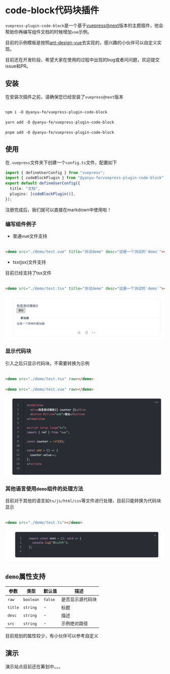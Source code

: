 # code-block代码块插件

`vuepress-plugin-code-block`是一个基于[vuepress@next](https://v2.vuepress.vuejs.org/)版本的主题插件，他会帮助你再编写组件文档的时候增加`vue`示例。

目前的示例模板是按照[ant-design-vue](https://next.antdv.com)去实现的，感兴趣的小伙伴可以自定义实现。

目前还在开发阶段，希望大家在使用的过程中出现的bug或者问问题，欢迎提交issue和PR。

## 安装

在安装次插件之前，请确保您已经安装了`vuepress@next`版本

```shell

npm i -D @yanyu-fe/vuepress-plugin-code-block

yarn add -D @yanyu-fe/vuepress-plugin-code-block

pnpm add -D @yanyu-fe/vuepress-plugin-code-block

```

## 使用

在`.vuepress`文件夹下创建一个`config.ts`文件，配置如下

```ts
import { defineUserConfig } from "vuepress";
import { codeBlockPlugin } from "@yanyu-fe/vuepress-plugin-code-block";
export default defineUserConfig({
  title: "文档",
  plugins: [codeBlockPlugin()],
});

```

注册完成后，我们就可以直接在markdown中使用啦！

### 编写组件例子

* 普通vue文件支持

```markdown

<demo src="./demo/test.vue" title="测试demo" desc="这是一个测试的`demo`"></demo>

```

* tsx(jsx)文件支持

目前已经支持了tsx文件

```markdown

<demo src="./demo/test.tsx" title="测试demo" desc="这是一个测试的`demo`"></demo>

```

![ts文件](./tsshow.png)

### 显示代码块

引入之后只显示代码块，不需要转换为示例

```markdown

<demo src="./demo/test.tsx" raw></demo>

<demo src="./demo/test.vue" raw></demo>

```

![ts文件](./tsraw.png)


### 其他语言使用`demo`组件的处理方法

目前对于其他的语言如`ts/js/html/css`等文件进行处理，目前只能转换为代码块显示

```markdown

<demo src="./demo/test.ts"></demo>

```

![ts文件](./tscode.png)


## `demo`属性支持

| 参数    | 类型      | 默认值  | 描述             |
| ------- | --------- | ------- | ---------------- |
| `raw`   | `boolean` | `false` | 是否显示源代码块 |
| `title` | `string`  | -       | 标题             |
| `desc`  | `string`  | -       | 描述             |
| `src`   | `string`  | -       | 示例绝对路径     |


目前规划的属性较少，有小伙伴可以参考自定义

## 演示

演示站点目前还在筹划中。。。
